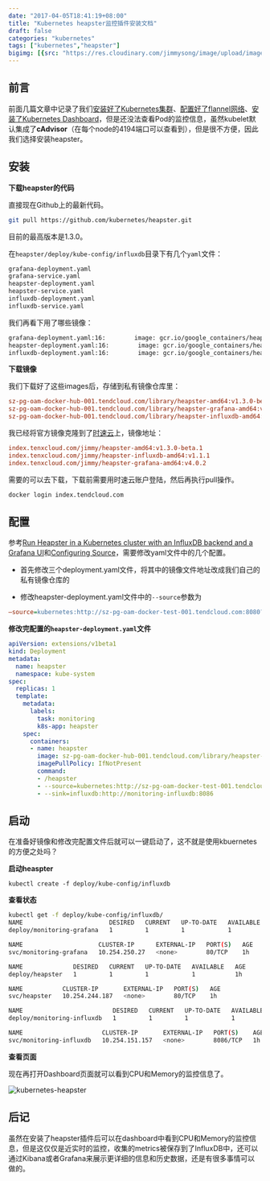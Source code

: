 ```yaml
---
date: "2017-04-05T18:41:19+08:00"
title: "Kubernetes heapster监控插件安装文档"
draft: false
categories: "kubernetes"
tags: ["kubernetes","heapster"]
bigimg: [{src: "https://res.cloudinary.com/jimmysong/image/upload/images/20170403064.jpg", desc: "嗑猫薄荷的白化孟加拉虎@北京动物园 Apr 3,2017"}]
---
```


## 前言

前面几篇文章中记录了我们[安装好了Kubernetes集群](https://jimmysong.io/blogs/kubernetes-installation-on-centos/)、[配置好了flannel网络](https://jimmysong.io/blogs/kubernetes-network-config/)、[安装了Kubernetes Dashboard](https://jimmysong.io/blogs/kubernetes-dashboard-installation/)，但是还没法查看Pod的监控信息，虽然kubelet默认集成了**cAdvisor**（在每个node的4194端口可以查看到），但是很不方便，因此我们选择安装heapster。

## 安装

**下载heapster的代码**

直接现在Github上的最新代码。

```bash
git pull https://github.com/kubernetes/heapster.git
```

目前的最高版本是1.3.0。

在`heapster/deploy/kube-config/influxdb`目录下有几个`yaml`文件：

```bash
grafana-deployment.yaml
grafana-service.yaml
heapster-deployment.yaml
heapster-service.yaml
influxdb-deployment.yaml
influxdb-service.yaml
```

我们再看下用了哪些镜像：

```bash
grafana-deployment.yaml:16:        image: gcr.io/google_containers/heapster-grafana-amd64:v4.0.2
heapster-deployment.yaml:16:        image: gcr.io/google_containers/heapster-amd64:v1.3.0-beta.1
influxdb-deployment.yaml:16:        image: gcr.io/google_containers/heapster-influxdb-amd64:v1.1.1
```

**下载镜像**

我们下载好了这些images后，存储到私有镜像仓库里：
```ini
sz-pg-oam-docker-hub-001.tendcloud.com/library/heapster-amd64:v1.3.0-beta.1 
sz-pg-oam-docker-hub-001.tendcloud.com/library/heapster-grafana-amd64:v4.0.2
sz-pg-oam-docker-hub-001.tendcloud.com/library/heapster-influxdb-amd64:v1.1.1
```

我已经将官方镜像克隆到了[时速云](www.tenxcloud.com)上，镜像地址：
```ini
index.tenxcloud.com/jimmy/heapster-amd64:v1.3.0-beta.1
index.tenxcloud.com/jimmy/heapster-influxdb-amd64:v1.1.1
index.tenxcloud.com/jimmy/heapster-grafana-amd64:v4.0.2 
```

需要的可以去下载，下载前需要用时速云账户登陆，然后再执行pull操作。

```bash
docker login index.tendcloud.com
```

## 配置

参考[Run Heapster in a Kubernetes cluster with an InfluxDB backend and a Grafana UI](https://github.com/kubernetes/heapster/blob/master/docs/influxdb.md)和[Configuring Source](https://github.com/kubernetes/heapster/blob/master/docs/source-configuration.md)，需要修改yaml文件中的几个配置。

- 首先修改三个deployment.yaml文件，将其中的镜像文件地址改成我们自己的私有镜像仓库的


- 修改heapster-deployment.yaml文件中的`--source`参数为

```ini
—source=kubernetes:http://sz-pg-oam-docker-test-001.tendcloud.com:8080?inClusterConfig=false&useServiceAccount=false
```

**修改完配置的`heapster-deployment.yaml`文件**

```Yaml
apiVersion: extensions/v1beta1
kind: Deployment
metadata:
  name: heapster
  namespace: kube-system
spec:
  replicas: 1
  template:
    metadata:
      labels:
        task: monitoring
        k8s-app: heapster
    spec:
      containers:
      - name: heapster
        image: sz-pg-oam-docker-hub-001.tendcloud.com/library/heapster-amd64:v1.3.0-beta.1
        imagePullPolicy: IfNotPresent
        command:
        - /heapster
        - --source=kubernetes:http://sz-pg-oam-docker-test-001.tendcloud.com:8080?inClusterConfig=false&useServiceAccount=false
        - --sink=influxdb:http://monitoring-influxdb:8086
```

## 启动

在准备好镜像和修改完配置文件后就可以一键启动了，这不就是使用kbuernetes的方便之处吗？

**启动heaspter**

```shell
kubectl create -f deploy/kube-config/influxdb
```

**查看状态**

```bash
kubectl get -f deploy/kube-config/influxdb/
NAME                        DESIRED   CURRENT   UP-TO-DATE   AVAILABLE   AGE
deploy/monitoring-grafana   1         1         1            1           1h

NAME                     CLUSTER-IP      EXTERNAL-IP   PORT(S)   AGE
svc/monitoring-grafana   10.254.250.27   <none>        80/TCP    1h

NAME              DESIRED   CURRENT   UP-TO-DATE   AVAILABLE   AGE
deploy/heapster   1         1         1            1           1h

NAME           CLUSTER-IP       EXTERNAL-IP   PORT(S)   AGE
svc/heapster   10.254.244.187   <none>        80/TCP    1h

NAME                         DESIRED   CURRENT   UP-TO-DATE   AVAILABLE   AGE
deploy/monitoring-influxdb   1         1         1            1           1h

NAME                      CLUSTER-IP       EXTERNAL-IP   PORT(S)    AGE
svc/monitoring-influxdb   10.254.151.157   <none>        8086/TCP   1h
```

**查看页面**

现在再打开Dashboard页面就可以看到CPU和Memory的监控信息了。

![kubernetes-heapster](https://res.cloudinary.com/jimmysong/image/upload/images/kubernetes-heapster-01.jpg)

## 后记

虽然在安装了heapster插件后可以在dashboard中看到CPU和Memory的监控信息，但是这仅仅是近实时的监控，收集的metrics被保存到了InfluxDB中，还可以通过Kibana或者Grafana来展示更详细的信息和历史数据，还是有很多事情可以做的。
